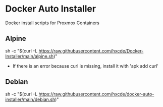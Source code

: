 # Docker Auto Installer
Docker install scripts for Proxmox Containers

## Alpine
sh -c "$(curl -L https://raw.githubusercontent.com/hxcde/Docker-Installer/main/alpine.sh)"
- If there is an error because curl is missing, install it with 'apk add curl'

## Debian
sh -c "$(curl -L https://raw.githubusercontent.com/hxcde/docker-auto-installer/main/debian.sh)"
